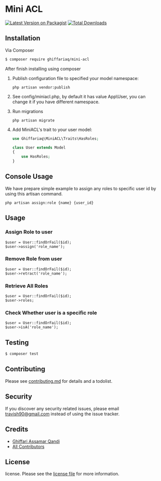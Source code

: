 # Mini ACL

[![Latest Version on Packagist][ico-version]][link-packagist]
[![Total Downloads][ico-downloads]][link-downloads]

## Installation

Via Composer

``` bash
$ composer require ghiffariaq/mini-acl
```

After finish installing using composer

1) Publish configuration file to specified your model namespace:

    ```
    php artisan vendor:publish
    ```

2) See config/miniacl.php, by default it has value App\User, you can change it if you have different namespace.

3) Run migrations

    ```
    php artisan migrate
    ```


4) Add MiniACL's trait to your user model:

    ```php
    use Ghiffariaq\MiniACL\Traits\HasRoles;

    class User extends Model
    {
        use HasRoles;
    }
    ```

## Console Usage

We have prepare simple example to assign any roles to specific user id by using this artisan command.

    php artisan assign:role {name} {user_id}



## Usage

### Assign Role to user

    $user = User::findOrFail($id);
    $user->assign('role_name');


### Remove Role from user

    $user = User::findOrFail($id);
    $user->retract('role_name');

### Retrieve All Roles

    $user = User::findOrFail($id);
    $user->roles;



### Check Whether user is a specific role

    $user = User::findOrFail($id);
    $user->isA('role_name');



## Testing

``` bash
$ composer test
```

## Contributing

Please see [contributing.md](contributing.md) for details and a todolist.

## Security

If you discover any security related issues, please email travish90@gmail.com instead of using the issue tracker.

## Credits

- [Ghiffari Assamar Qandi][link-author]
- [All Contributors][link-contributors]

## License

license. Please see the [license file](license.md) for more information.

[ico-version]: https://img.shields.io/packagist/v/Miqdadyyy/rajaongkirapi.svg?style=flat-square
[ico-downloads]: https://img.shields.io/packagist/dt/Miqdadyyy/rajaongkirapi.svg?style=flat-square


[link-packagist]: https://packagist.org/packages/ghiffariaq/mini-acl
[link-downloads]: https://packagist.org/packages/ghiffariaq/mini-acl
[link-author]: https://github.com/Ghiffari
[link-contributors]: ../../contributors